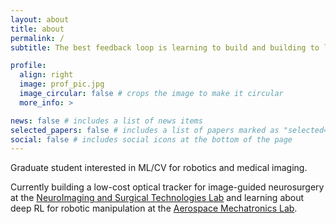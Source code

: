 ```yaml
---
layout: about
title: about
permalink: /
subtitle: The best feedback loop is learning to build and building to learn.

profile:
  align: right
  image: prof_pic.jpg
  image_circular: false # crops the image to make it circular
  more_info: >

news: false # includes a list of news items
selected_papers: false # includes a list of papers marked as "selected={true}"
social: false # includes social icons at the bottom of the page
---
```


Graduate student interested in ML/CV for robotics and medical imaging.

Currently building a low-cost optical tracker for image-guided neurosurgery at the [NeuroImaging and Surgical Technologies Lab](https://nist.mni.mcgill.ca/) and learning about deep RL for robotic manipulation at the [Aerospace Mechatronics Lab](https://aerospacemechatronics.lab.mcgill.ca/index.html).
